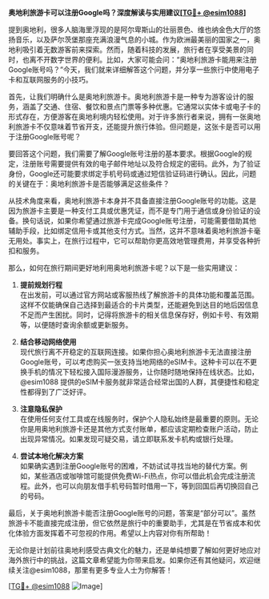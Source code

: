 **奥地利旅游卡可以注册Google吗？深度解读与实用建议[[TG💪+ @esim1088](https://t.me/s/esim1088)]**

提到奥地利，很多人脑海里浮现的是阿尔卑斯山的壮丽景色、维也纳金色大厅的悠扬音乐，以及萨尔茨堡那座充满浪漫气息的小城。作为欧洲最美丽的国家之一，奥地利吸引着无数游客前来探索。然而，随着科技的发展，旅行者在享受美景的同时，也离不开数字世界的便利。比如，大家可能会问：“奥地利旅游卡能用来注册Google账号吗？”今天，我们就来详细解答这个问题，并分享一些旅行中使用电子卡和互联网服务的小技巧。

首先，让我们明确什么是奥地利旅游卡。奥地利旅游卡是一种专为游客设计的服务，涵盖了交通、住宿、餐饮和景点门票等多种优惠。它通常以实体卡或电子卡的形式存在，方便游客在奥地利境内轻松使用。对于许多旅行者来说，拥有一张奥地利旅游卡不仅意味着节省开支，还能提升旅行体验。但问题是，这张卡是否可以用于注册Google账号呢？

要回答这个问题，我们需要了解Google账号注册的基本要求。根据Google的规定，注册账号需要提供有效的电子邮件地址以及符合规定的密码。此外，为了验证身份，Google还可能要求绑定手机号码或通过短信验证码进行确认。因此，问题的关键在于：奥地利旅游卡是否能够满足这些条件？

从技术角度来看，奥地利旅游卡本身并不具备直接注册Google账号的功能。这是因为旅游卡主要是一种支付工具或优惠凭证，而不是专门用于通信或身份验证的设备。换句话说，如果你希望通过旅游卡完成Google账号注册，可能需要借助其他辅助手段，比如绑定信用卡或其他支付方式。当然，这并不意味着奥地利旅游卡毫无用处。事实上，在旅行过程中，它可以帮助你更高效地管理费用，并享受各种折扣和服务。

那么，如何在旅行期间更好地利用奥地利旅游卡呢？以下是一些实用建议：

1. **提前规划行程**  
   在出发前，可以通过官方网站或客服热线了解旅游卡的具体功能和覆盖范围。这样不仅能确保自己选择到最适合的卡片类型，还能避免到达目的地后因信息不足而产生困扰。同时，记得将旅游卡的相关信息保存好，例如卡号、有效期等，以便随时查询余额或更新服务。

2. **结合移动网络使用**  
   现代旅行离不开稳定的互联网连接。如果你担心奥地利旅游卡无法直接注册Google账号，可以考虑购买一张支持当地网络的eSIM卡。这种卡可以在不更换手机的情况下轻松接入国际漫游服务，让你随时随地保持在线状态。比如，@esim1088 提供的eSIM卡服务就非常适合经常出国的人群，其便捷性和稳定性都得到了广泛好评。

3. **注意隐私保护**  
   在使用任何支付工具或在线服务时，保护个人隐私始终是最重要的原则。无论你是用奥地利旅游卡还是其他方式支付账单，都应该定期检查账户活动，防止出现异常情况。如果发现可疑交易，请立即联系发卡机构或银行处理。

4. **尝试本地化解决方案**  
   如果确实遇到注册Google账号的困难，不妨试试寻找当地的替代方案。例如，某些酒店或咖啡馆可能提供免费Wi-Fi热点，你可以借此机会完成注册流程。此外，也可以向朋友借手机号码暂时借用一下，等到回国后再切换回自己的号码。

最后，关于奥地利旅游卡能否注册Google账号的问题，答案是“部分可以”。虽然旅游卡不能直接完成注册，但它依然是旅行中的重要助手，尤其是在节省成本和优化体验方面发挥着不可忽视的作用。希望以上内容对你有所帮助！

无论你是计划前往奥地利感受古典文化的魅力，还是单纯想要了解如何更好地应对海外旅行中的挑战，这篇文章希望能为你带来启发。如果你还有其他疑问，欢迎继续关注@esim1088，那里有更多专业人士为你解答！  

[[TG💪+ @esim1088](https://t.me/s/esim1088) ![Image](https://i.postimg.cc/4NQfJmqS/Snipaste-2025-05-13-00-14-12.png)]